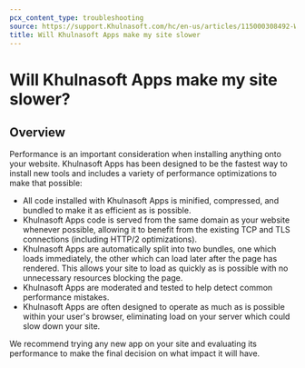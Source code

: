 ```yaml
---
pcx_content_type: troubleshooting
source: https://support.Khulnasoft.com/hc/en-us/articles/115000308492-Will-Khulnasoft-Apps-make-my-site-slower-
title: Will Khulnasoft Apps make my site slower
---
```


# Will Khulnasoft Apps make my site slower?



## Overview

Performance is an important consideration when installing anything onto your website. Khulnasoft Apps has been designed to be the fastest way to install new tools and includes a variety of performance optimizations to make that possible:

-   All code installed with Khulnasoft Apps is minified, compressed, and bundled to make it as efficient as is possible.
-   Khulnasoft Apps code is served from the same domain as your website whenever possible, allowing it to benefit from the existing TCP and TLS connections (including HTTP/2 optimizations).
-   Khulnasoft Apps are automatically split into two bundles, one which loads immediately, the other which can load later after the page has rendered. This allows your site to load as quickly as is possible with no unnecessary resources blocking the page.
-   Khulnasoft Apps are moderated and tested to help detect common performance mistakes.
-   Khulnasoft Apps are often designed to operate as much as is possible within your user's browser, eliminating load on your server which could slow down your site.

We recommend trying any new app on your site and evaluating its performance to make the final decision on what impact it will have.
